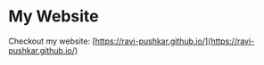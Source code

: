 # My Website

Checkout my website: [https://ravi-pushkar.github.io/](https://ravi-pushkar.github.io/)
